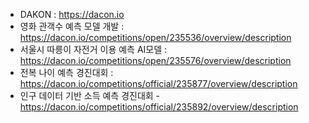 - DAKON : https://dacon.io
- 영화 관객수 예측 모델 개발 : https://dacon.io/competitions/open/235536/overview/description
- 서울시 따릉이 자전거 이용 예측 AI모델 : https://dacon.io/competitions/open/235576/overview/description
- 전복 나이 예측 경진대회 : https://dacon.io/competitions/official/235877/overview/description
- 인구 데이터 기반 소득 예측 경진대회 - https://dacon.io/competitions/official/235892/overview/description